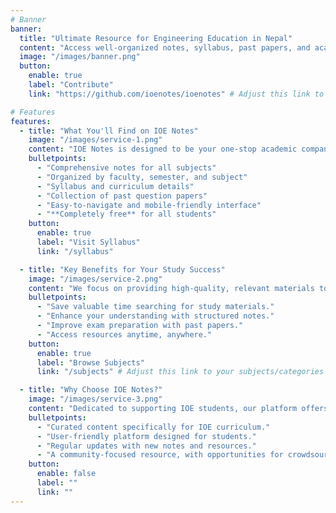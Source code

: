 ```yaml
---
# Banner
banner:
  title: "Ultimate Resource for Engineering Education in Nepal"
  content: "Access well-organized notes, syllabus, past papers, and academic resources for all engineering faculties at IOE. Simplify your studies and excel in your exams."
  image: "/images/banner.png"
  button:
    enable: true
    label: "Contribute"
    link: "https://github.com/ioenotes/ioenotes" # Adjust this link to your main notes page

# Features
features:
  - title: "What You'll Find on IOE Notes"
    image: "/images/service-1.png"
    content: "IOE Notes is designed to be your one-stop academic companion, providing a wealth of resources to support your engineering studies."
    bulletpoints:
      - "Comprehensive notes for all subjects"
      - "Organized by faculty, semester, and subject"
      - "Syllabus and curriculum details"
      - "Collection of past question papers"
      - "Easy-to-navigate and mobile-friendly interface"
      - "**Completely free** for all students"
    button:
      enable: true
      label: "Visit Syllabus"
      link: "/syllabus"

  - title: "Key Benefits for Your Study Success"
    image: "/images/service-2.png"
    content: "We focus on providing high-quality, relevant materials to help you learn effectively and achieve your academic goals."
    bulletpoints:
      - "Save valuable time searching for study materials."
      - "Enhance your understanding with structured notes."
      - "Improve exam preparation with past papers."
      - "Access resources anytime, anywhere."
    button:
      enable: true
      label: "Browse Subjects"
      link: "/subjects" # Adjust this link to your subjects/categories page

  - title: "Why Choose IOE Notes?"
    image: "/images/service-3.png"
    content: "Dedicated to supporting IOE students, our platform offers reliable and up-to-date resources tailored to your academic needs."
    bulletpoints:
      - "Curated content specifically for IOE curriculum."
      - "User-friendly platform designed for students."
      - "Regular updates with new notes and resources."
      - "A community-focused resource, with opportunities for crowdsourcing and contributions."
    button:
      enable: false
      label: ""
      link: ""
---
```

